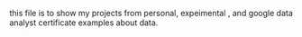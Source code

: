 this file is to show my projects from personal, expeimental , and google data analyst certificate examples about data. 
